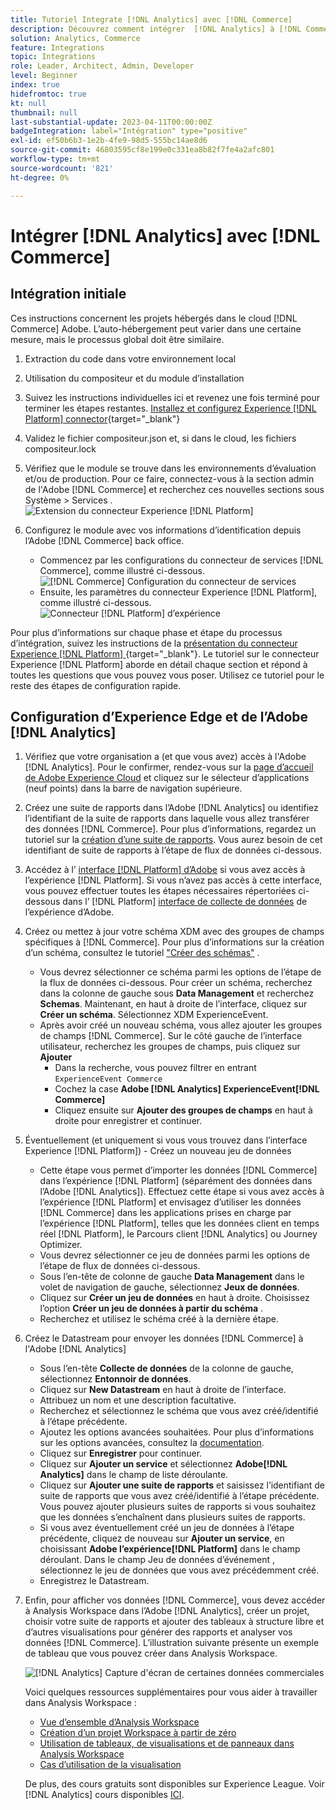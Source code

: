 ```yaml
---
title: Tutoriel Integrate [!DNL Analytics] avec [!DNL Commerce]
description: Découvrez comment intégrer  [!DNL Analytics] à [!DNL Commerce].
solution: Analytics, Commerce
feature: Integrations
topic: Integrations
role: Leader, Architect, Admin, Developer
level: Beginner
index: true
hidefromtoc: true
kt: null
thumbnail: null
last-substantial-update: 2023-04-11T00:00:00Z
badgeIntegration: label="Intégration" type="positive"
exl-id: ef50b6b3-1e2b-4fe9-98d5-555bc14ae8d6
source-git-commit: 46803595cf8e199e0c331ea8b82f7fe4a2afc801
workflow-type: tm+mt
source-wordcount: '821'
ht-degree: 0%

---
```


# Intégrer [!DNL Analytics] avec [!DNL Commerce]

## Intégration initiale

Ces instructions concernent les projets hébergés dans le cloud [!DNL Commerce] Adobe. L’auto-hébergement peut varier dans une certaine mesure, mais le processus global doit être similaire.

1. Extraction du code dans votre environnement local
1. Utilisation du compositeur et du module d’installation
1. Suivez les instructions individuelles ici et revenez une fois terminé pour terminer les étapes restantes.
   [ Installez et configurez Experience [!DNL Platform] connector](https://experienceleague.adobe.com/docs/commerce-merchant-services/experience-platform-connector/fundamentals/install.html){target="_blank"}


1. Validez le fichier compositeur.json et, si dans le cloud, les fichiers compositeur.lock
1. Vérifiez que le module se trouve dans les environnements d’évaluation et/ou de production.
Pour ce faire, connectez-vous à la section admin de l&#39;Adobe [!DNL Commerce] et recherchez ces nouvelles sections sous Système > Services .
   ![Extension du connecteur Experience [!DNL Platform]](./assets/analytics-commerce/admin-view-experience-platform-commector-extension.png)

1. Configurez le module avec vos informations d’identification depuis l’Adobe [!DNL Commerce] back office.
   * Commencez par les configurations du connecteur de services [!DNL Commerce], comme illustré ci-dessous.
     ![[!DNL Commerce] Configuration du connecteur de services](./assets/analytics-commerce/commerce-services-connector-setup.png)
   * Ensuite, les paramètres du connecteur Experience [!DNL Platform], comme illustré ci-dessous.
     ![ Connecteur [!DNL Platform] d’expérience](./assets/analytics-commerce/experience-platform-connector.png)

Pour plus d’informations sur chaque phase et étape du processus d’intégration, suivez les instructions de la [présentation du connecteur Experience [!DNL Platform] ](https://experienceleague.adobe.com/docs/commerce-merchant-services/experience-platform-connector/overview.html){target="_blank"}. Le tutoriel sur le connecteur Experience [!DNL Platform] aborde en détail chaque section et répond à toutes les questions que vous pouvez vous poser. Utilisez ce tutoriel pour le reste des étapes de configuration rapide.

## Configuration d’Experience Edge et de l’Adobe [!DNL Analytics]

1. Vérifiez que votre organisation a (et que vous avez) accès à l&#39;Adobe [!DNL Analytics]. Pour le confirmer, rendez-vous sur la [page d’accueil de Adobe Experience Cloud](https://experience.adobe.com/) et cliquez sur le sélecteur d’applications (neuf points) dans la barre de navigation supérieure.

1. Créez une suite de rapports dans l’Adobe [!DNL Analytics] ou identifiez l’identifiant de la suite de rapports dans laquelle vous allez transférer des données [!DNL Commerce]. Pour plus d’informations, regardez un tutoriel sur la [création d’une suite de rapports](https://experienceleague.adobe.com/docs/analytics-learn/tutorials/intro-to-analytics/analytics-basics/understanding-and-creating-report-suites.html). Vous aurez besoin de cet identifiant de suite de rapports à l’étape de flux de données ci-dessous.

1. Accédez à l’ [ interface  [!DNL Platform] d’Adobe](https://platform.adobe.com) si vous avez accès à l’expérience [!DNL Platform]. Si vous n’avez pas accès à cette interface, vous pouvez effectuer toutes les étapes nécessaires répertoriées ci-dessous dans l’ [!DNL Platform] [interface de collecte de données](https://experience.adobe.com/#/data-collection) de l’expérience d’Adobe.

1. Créez ou mettez à jour votre schéma XDM avec des groupes de champs spécifiques à [!DNL Commerce]. Pour plus d’informations sur la création d’un schéma, consultez le tutoriel [&quot;Créer des schémas&quot;](https://experienceleague.adobe.com/docs/platform-learn/tutorials/schemas/create-schemas.html?lang=fr) .
   * Vous devrez sélectionner ce schéma parmi les options de l’étape de la flux de données ci-dessous. Pour créer un schéma, recherchez dans la colonne de gauche sous **Data Management** et recherchez **Schemas**. Maintenant, en haut à droite de l’interface, cliquez sur **Créer un schéma**. Sélectionnez XDM ExperienceEvent.
   * Après avoir créé un nouveau schéma, vous allez ajouter les groupes de champs [!DNL Commerce]. Sur le côté gauche de l’interface utilisateur, recherchez les groupes de champs, puis cliquez sur **Ajouter**
      * Dans la recherche, vous pouvez filtrer en entrant `ExperienceEvent Commerce`
      * Cochez la case **Adobe [!DNL Analytics] ExperienceEvent[!DNL Commerce]**
      * Cliquez ensuite sur **Ajouter des groupes de champs** en haut à droite pour enregistrer et continuer.

1. Éventuellement (et uniquement si vous vous trouvez dans l’interface Experience [!DNL Platform]) - Créez un nouveau jeu de données
   * Cette étape vous permet d’importer les données [!DNL Commerce] dans l’expérience [!DNL Platform] (séparément des données dans l’Adobe [!DNL Analytics]). Effectuez cette étape si vous avez accès à l’expérience [!DNL Platform] et envisagez d’utiliser les données [!DNL Commerce] dans les applications prises en charge par l’expérience [!DNL Platform], telles que les données client en temps réel [!DNL Platform], le Parcours client [!DNL Analytics] ou Journey Optimizer.
   * Vous devrez sélectionner ce jeu de données parmi les options de l’étape de flux de données ci-dessous.
   * Sous l’en-tête de colonne de gauche **Data Management** dans le volet de navigation de gauche, sélectionnez **Jeux de données**.
   * Cliquez sur **Créer un jeu de données** en haut à droite. Choisissez l’option **Créer un jeu de données à partir du schéma** .
   * Recherchez et utilisez le schéma créé à la dernière étape.

1. Créez le Datastream pour envoyer les données [!DNL Commerce] à l&#39;Adobe [!DNL Analytics]
   * Sous l’en-tête **Collecte de données** de la colonne de gauche, sélectionnez **Entonnoir de données**.
   * Cliquez sur **New Datastream** en haut à droite de l’interface.
   * Attribuez un nom et une description facultative.
   * Recherchez et sélectionnez le schéma que vous avez créé/identifié à l’étape précédente.
   * Ajoutez les options avancées souhaitées. Pour plus d’informations sur les options avancées, consultez la [documentation](https://experienceleague.adobe.com/docs/experience-platform/datastreams/configure.html?lang=fr).
   * Cliquez sur **Enregistrer** pour continuer.
   * Cliquez sur **Ajouter un service** et sélectionnez **Adobe[!DNL Analytics]** dans le champ de liste déroulante.
   * Cliquez sur **Ajouter une suite de rapports** et saisissez l’identifiant de suite de rapports que vous avez créé/identifié à l’étape précédente. Vous pouvez ajouter plusieurs suites de rapports si vous souhaitez que les données s’enchaînent dans plusieurs suites de rapports.
   * Si vous avez éventuellement créé un jeu de données à l’étape précédente, cliquez de nouveau sur **Ajouter un service**, en choisissant **Adobe l’expérience[!DNL Platform]** dans le champ déroulant. Dans le champ Jeu de données d’événement , sélectionnez le jeu de données que vous avez précédemment créé.
   * Enregistrez le Datastream.

1. Enfin, pour afficher vos données [!DNL Commerce], vous devez accéder à Analysis Workspace dans l’Adobe [!DNL Analytics], créer un projet, choisir votre suite de rapports et ajouter des tableaux à structure libre et d’autres visualisations pour générer des rapports et analyser vos données [!DNL Commerce]. L’illustration suivante présente un exemple de tableau que vous pouvez créer dans Analysis Workspace.

   ![[!DNL Analytics] Capture d&#39;écran de certaines données commerciales](./assets/analytics-commerce/analytics-screenshot-commerce-items.png)

   Voici quelques ressources supplémentaires pour vous aider à travailler dans Analysis Workspace :

   * [Vue d’ensemble d’Analysis Workspace](https://experienceleague.adobe.com/docs/analytics-learn/tutorials/analysis-workspace/analysis-workspace-basics/analysis-workspace-overview.html)
   * [Création d’un projet Workspace à partir de zéro](https://experienceleague.adobe.com/docs/analytics-learn/tutorials/analysis-workspace/analysis-workspace-basics/building-a-workspace-project-from-scratch.html)
   * [Utilisation de tableaux, de visualisations et de panneaux dans Analysis Workspace](https://experienceleague.adobe.com/docs/analytics-learn/tutorials/analysis-workspace/using-panels/using-tables-visualizations-and-panels.html)
   * [Cas d’utilisation de la visualisation](https://experienceleague.adobe.com/docs/analytics-learn/tutorials/analysis-workspace/visualizations/visualization-use-cases.html)

   De plus, des cours gratuits sont disponibles sur Experience League. Voir [!DNL Analytics] cours disponibles [ICI](https://experienceleague.adobe.com/?lang=en&amp;Solution=Analytics#courses).

